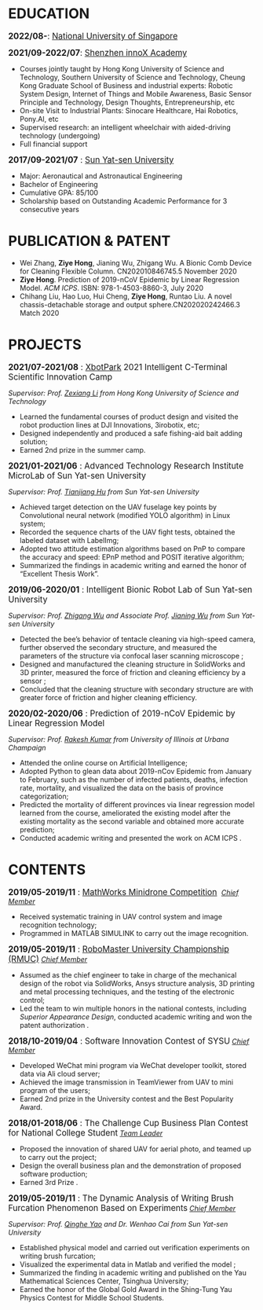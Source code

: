 # EDUCATION
<big>**2022/08-**: [National University of Singapore](https://www.nus.edu.sg/)</big>

<big>**2021/09-2022/07**: [Shenzhen innoX Academy](https://innoxsz.com/)</big>

- Courses jointly taught by Hong Kong University of Science and Technology, Southern
University of Science and Technology, Cheung Kong Graduate School of Business and
industrial experts: Robotic System Design, Internet of Things and Mobile Awareness,
Basic Sensor Principle and Technology, Design Thoughts, Entrepreneurship, etc
- On-site Visit to Industrial Plants: Sinocare Healthcare, Hai Robotics, Pony.AI, etc
- Supervised research: an intelligent wheelchair with aided-driving technology (undergoing)
- Full financial support

<big>**2017/09-2021/07** : [Sun Yat-sen University](https://www.sysu.edu.cn/sysuen/)</big>

- Major: Aeronautical and Astronautical Engineering
- Bachelor of Engineering
- Cumulative GPA: 85/100
- Scholarship based on Outstanding Academic Performance for 3 consecutive years

# PUBLICATION & PATENT
- Wei Zhang, **Ziye Hong**, Jianing Wu, Zhigang Wu. A Bionic Comb Device for Cleaning Flexible Column. CN202010846745.5 November 2020
- **Ziye Hong**. Prediction of 2019-nCoV Epidemic by Linear Regression Model. *ACM ICPS*. ISBN: 978-1-4503-8860-3, July 2020
- Chihang Liu, Hao Luo, Hui Cheng, **Ziye Hong**, Runtao Liu. A novel chassis-detachable storage and output sphere.CN202020242466.3 Match 2020

# PROJECTS

<big>**2021/07-2021/08** : [XbotPark](http://www.xbotpark.com/en/) 2021 Intelligent C-Terminal Scientific Innovation Camp</big>

*Supervisor: Prof. [Zexiang Li](https://seng.hkust.edu.hk/about/people/faculty/zexiang-li) from Hong Kong University of Science and Technology*

* Learned the fundamental courses of product design and visited the robot production lines at DJI Innovations, 3irobotix, etc;
* Designed independently and produced a safe fishing-aid bait adding solution;
* Earned 2nd prize in the summer camp.

<big>**2021/01-2021/06** : Advanced Technology Research Institute MicroLab of Sun Yat-sen University</big>

*Supervisor: Prof. [Tianjiang Hu](https://saa.sysu.edu.cn/teacher/186) from Sun Yat-sen University*

* Achieved target detection on the UAV fuselage key points by Convolutional neural network (modified YOLO algorithm) in Linux system;
* Recorded the sequence charts of the UAV fight tests, obtained the labeled dataset with LabelImg;
* Adopted two attitude estimation algorithms based on PnP to compare the accuracy and speed: EPnP method and POSIT iterative algorithm;
* Summarized the findings in academic writing and earned the honor of “Excellent Thesis Work”.

<big>**2019/06-2020/01** : Intelligent Bionic Robot Lab of Sun Yat-sen University</big>

*Supervisor: Prof. [Zhigang Wu](https://saa.sysu.edu.cn/teacher/196) and Associate Prof. [Jianing Wu](https://saa.sysu.edu.cn/teacher/233) from Sun Yat-sen University*

* Detected the bee’s behavior of tentacle cleaning via high-speed camera, further observed the secondary structure, and measured the parameters of the structure via confocal laser scanning microscope ;
* Designed and manufactured the cleaning structure in SolidWorks and 3D printer, measured the force of friction and cleaning efficiency by a sensor ;
* Concluded that the cleaning structure with secondary structure are with greater force of friction and higher cleaning efficiency.

<big>**2020/02-2020/06** : Prediction of 2019-nCoV Epidemic by Linear Regression Model</big>

*Supervisor: Prof. [Rakesh Kumar](https://cs.illinois.edu/about/people/all-faculty/rakeshk) from University of Illinois at Urbana Champaign*

* Attended the online course on Artificial Intelligence;
* Adopted Python to glean data about 2019-nCov Epidemic from January to February, such as the number of infected patients, deaths, infection rate, mortality, and visualized the data on the basis of province categorization;
* Predicted the mortality of different provinces via linear regression model learned from the course, ameliorated the existing model after the existing mortality as the second variable and obtained more accurate prediction;
* Conducted academic writing and presented the work on ACM ICPS .

# CONTENTS

<big>**2019/05-2019/11** : [MathWorks Minidrone Competition](https://ww2.mathworks.cn/academia/student-competitions/minidrones/sysu-2019.html?s_tid=srchtitle_MathWorks%20Minidrone%20Competition%20SYSU_1) </big> <u>*Chief Member*</u>

* Received systematic training in UAV control system and image recognition technology;
* Programmed in MATLAB SIMULINK to carry out the image recognition.

<big>**2019/05-2019/11** : [RoboMaster University Championship (RMUC)](https://www.robomaster.com/en-US)</big>  *<u>Chief Member</u>*

* Assumed as the chief engineer to take in charge of the mechanical design of the robot via SolidWorks, Ansys structure analysis, 3D printing and metal processing techniques, and the testing of the electronic control;
* Led the team to win multiple honors in the national contests, including *Superior Appearance Design*, conducted academic writing and won the patent authorization .

<big>**2018/10-2019/04** : Software Innovation Contest of SYSU</big>  <u>*Chief Member*</u>

* Developed WeChat mini program via WeChat developer toolkit, stored data via Ali cloud server;
* Achieved the image transmission in TeamViewer from UAV to mini program of the users;
* Earned 2nd prize in the University contest and the Best Popularity Award.

<big>**2018/01-2018/06** : The Challenge Cup Business Plan Contest for National College Student</big>  *<u>Team Leader</u>*

* Proposed the innovation of shared UAV for aerial photo, and teamed up to carry out the project;
* Design the overall business plan and the demonstration of proposed software production;
* Earned 3rd Prize .

<big>**2019/05-2019/11** : The Dynamic Analysis of Writing Brush Furcation Phenomenon Based on Experiments</big>  *<u>Chief Member</u>*

*Supervisor: Prof. [Qinghe Yao](https://saa.sysu.edu.cn/teacher/238) and Dr. Wenhao Cai from Sun Yat-sen University*

* Established physical model and carried out verification experiments on writing brush furcation;
* Visualized the experimental data in Matlab and verified the model ;
* Summarized the finding in academic writing and published on the Yau Mathematical Sciences Center, Tsinghua University;
* Earned the honor of the Global Gold Award in the Shing-Tung Yau Physics Contest for Middle School Students.

